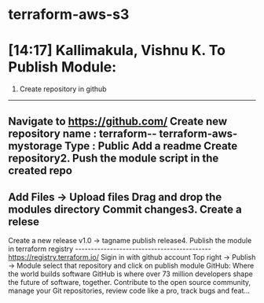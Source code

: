 # terraform-aws-s3
[14:17] Kallimakula, Vishnu K.
To Publish Module:
=================
1. Create repository in github
------------------------------
Navigate to https://github.com/
Create new repository
name : terraform-<providername>-<name>
terraform-aws-mystorage
Type : Public
Add a readme
Create repository2. Push the module script in the created repo
---------------------------------------------
Add Files -> Upload files
Drag and drop the modules directory
Commit changes3. Create a relese
------------------
Create a new release
v1.0 -> tagname
publish release4. Publish the module in terraform registry
-------------------------------------------https://registry.terraform.io/
Sigin in with github account
Top right -> Publish -> Module
select that repository and click on publish module
GitHub: Where the world builds software
GitHub is where over 73 million developers shape the future of software, together. Contribute to the open source community, manage your Git repositories, review code like a pro, track bugs and feat...
